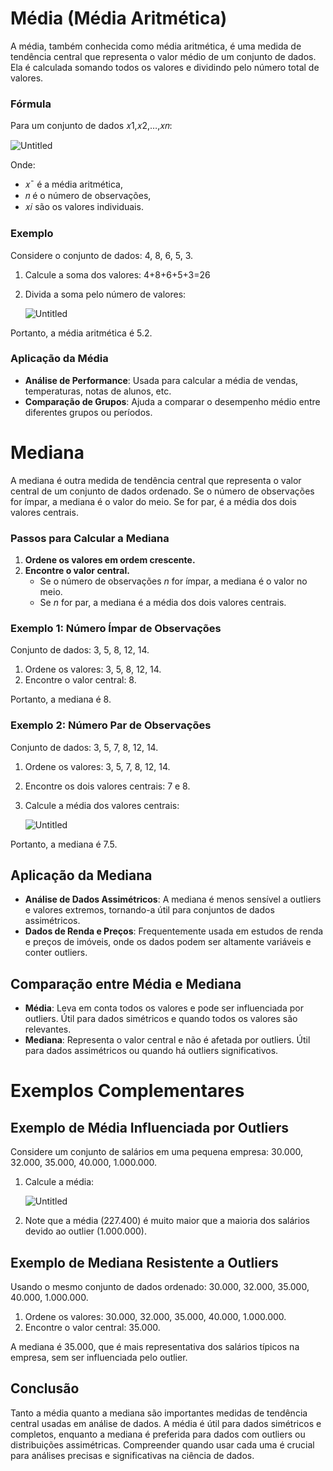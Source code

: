 # **Média (Média Aritmética)**

A média, também conhecida como média aritmética, é uma medida de tendência central que representa o valor médio de um conjunto de dados. Ela é calculada somando todos os valores e dividindo pelo número total de valores.

### **Fórmula**

Para um conjunto de dados 𝑥1,𝑥2,…,𝑥𝑛:

![Untitled](https://prod-files-secure.s3.us-west-2.amazonaws.com/9d60bff0-fe0b-4ea2-8172-325712f68e66/841573b6-4c76-4425-a611-1b87b21d254f/Untitled.png)

Onde:

- 𝑥ˉ é a média aritmética,
- 𝑛 é o número de observações,
- 𝑥𝑖 são os valores individuais.

### **Exemplo**

Considere o conjunto de dados: 4, 8, 6, 5, 3.

1. Calcule a soma dos valores: 4+8+6+5+3=26
    
2. Divida a soma pelo número de valores:
    
    ![Untitled](https://prod-files-secure.s3.us-west-2.amazonaws.com/9d60bff0-fe0b-4ea2-8172-325712f68e66/c7825855-b369-4fa2-b317-4dda4f61ab02/Untitled.png)
    

Portanto, a média aritmética é 5.2.

### **Aplicação da Média**

- **Análise de Performance**: Usada para calcular a média de vendas, temperaturas, notas de alunos, etc.
- **Comparação de Grupos**: Ajuda a comparar o desempenho médio entre diferentes grupos ou períodos.

# **Mediana**

A mediana é outra medida de tendência central que representa o valor central de um conjunto de dados ordenado. Se o número de observações for ímpar, a mediana é o valor do meio. Se for par, é a média dos dois valores centrais.

### **Passos para Calcular a Mediana**

1. **Ordene os valores em ordem crescente.**
2. **Encontre o valor central.**
    - Se o número de observações _n_ for ímpar, a mediana é o valor no meio.
    - Se _n_ for par, a mediana é a média dos dois valores centrais.

### **Exemplo 1: Número Ímpar de Observações**

Conjunto de dados: 3, 5, 8, 12, 14.

1. Ordene os valores: 3, 5, 8, 12, 14.
2. Encontre o valor central: 8.

Portanto, a mediana é 8.

### **Exemplo 2: Número Par de Observações**

Conjunto de dados: 3, 5, 7, 8, 12, 14.

1. Ordene os valores: 3, 5, 7, 8, 12, 14.
    
2. Encontre os dois valores centrais: 7 e 8.
    
3. Calcule a média dos valores centrais:
    
    ![Untitled](https://prod-files-secure.s3.us-west-2.amazonaws.com/9d60bff0-fe0b-4ea2-8172-325712f68e66/2f92a157-0922-4379-91f1-9ea3774d2bd7/Untitled.png)
    

Portanto, a mediana é 7.5.

## **Aplicação da Mediana**

- **Análise de Dados Assimétricos**: A mediana é menos sensível a outliers e valores extremos, tornando-a útil para conjuntos de dados assimétricos.
- **Dados de Renda e Preços**: Frequentemente usada em estudos de renda e preços de imóveis, onde os dados podem ser altamente variáveis e conter outliers.

## **Comparação entre Média e Mediana**

- **Média**: Leva em conta todos os valores e pode ser influenciada por outliers. Útil para dados simétricos e quando todos os valores são relevantes.
- **Mediana**: Representa o valor central e não é afetada por outliers. Útil para dados assimétricos ou quando há outliers significativos.

# **Exemplos Complementares**

## **Exemplo de Média Influenciada por Outliers**

Considere um conjunto de salários em uma pequena empresa: 30.000, 32.000, 35.000, 40.000, 1.000.000.

1. Calcule a média:
    
    ![Untitled](https://prod-files-secure.s3.us-west-2.amazonaws.com/9d60bff0-fe0b-4ea2-8172-325712f68e66/5f87f891-d521-436f-ad78-2a28166ef674/Untitled.png)
    
2. Note que a média (227.400) é muito maior que a maioria dos salários devido ao outlier (1.000.000).
    

## **Exemplo de Mediana Resistente a Outliers**

Usando o mesmo conjunto de dados ordenado: 30.000, 32.000, 35.000, 40.000, 1.000.000.

1. Ordene os valores: 30.000, 32.000, 35.000, 40.000, 1.000.000.
2. Encontre o valor central: 35.000.

A mediana é 35.000, que é mais representativa dos salários típicos na empresa, sem ser influenciada pelo outlier.

## **Conclusão**

Tanto a média quanto a mediana são importantes medidas de tendência central usadas em análise de dados. A média é útil para dados simétricos e completos, enquanto a mediana é preferida para dados com outliers ou distribuições assimétricas. Compreender quando usar cada uma é crucial para análises precisas e significativas na ciência de dados.